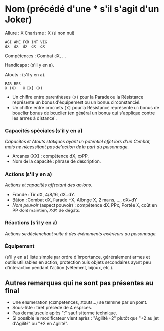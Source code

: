 # Nom (précédé d'une * s'il s'agit d'un Joker)

Allure : X
Charisme : X (si non nul)

	AGI	ÂME	FOR	INT	VIG
	dX	dX	dX	dX	dX

Compétences : Combat dX, ...

Handicaps : (s'il y en a).

Atouts : (s'il y en a).

	PAR	RES
	X (X)	X [X] (X)

- Un chiffre entre parenthèses `(X)` pour la Parade ou la Résistance représente un bonus d'équipement ou un bonus circonstanciel.
- Un chiffre entre crochets `[X]` pour la Résistance représente un bonus de bouclier bonus de bouclier (en général un bonus qui s'applique contre les armes à distance).


### Capacités spéciales (s'il y en a)

_Capacités et Atouts statiques ayant un potentiel effet lors d'un Combat, mais ne nécessitant pas de'action de la part du personnage._ 

- Arcanes (XX) : compétence dX, xxPP.
- Nom de la capacité : phrase de description.

### Actions (s'il y en a)

_Actions et capacités affectant des actions._

- Fronde : Tir dX, 4/8/16, dX+dY.
- Bâton : Combat dX, Parade +X, Allonge X, 2 mains, ..., dX+dY
- _Nom pouvoir_ (aspect pouvoir) : compétence dX, PPx, Portée X, coût en PP dont maintien, XdX de dégâts.

### Réactions (s'il y en a)

_Actions se déclenchant suite à des évènements extérieurs au personnage._

### Équipement
(s'il y en a ) liste simple par ordre d'importance, généralement armes et outils utilisables en action, protection puis objets secondaires ayant peu d'interaction pendant l'action (vêtement, bijoux, etc.).

## Autres remarques qui ne sont pas présentes au final
- Une énumération (compétences, atouts...) se termine par un point.
- Sous-liste : tiret précédé de 4 espaces.
- Pas de majuscule après ":" sauf si terme technique.
- Si possible le modificateur vient après : "Agilité +2" plutôt que "+2 au jet d'Agilité" ou "+2 en Agilité".
